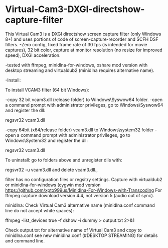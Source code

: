 # Virtual-Cam3-DXGI-directshow-capture-filter
This Virtual Cam3 is a DXGI directshow screen capture filter (only Windows 8+) and uses portions of code of screen-capture-recorder and SCFH DSF filters. -Zero config, fixed frame rate of 30 fps (is intended for movie captures), 32 bit color,  capture at monitor resolution (no resize for improved speed), DXGI acceleration.

-tested with ffmpeg, minidlna-for-windows, oshare mod version with desktop streaming and virtualdub2 
(minidlna requires alternative name).
 
-Install:

To install  VCAM3 filter (64 bit Windows):

-copy 32 bit vcam3.dll (release folder) to Windows\Syswow64 folder.
-open a command prompt with administrator privileges, go to Windows\Syswow64 and register the dll:

regsvr32 vcam3.dll

-copy 64bit (x64/release folder) vcam3.dll to Windows\system32 folder
-open a command prompt with administrator privileges, go to Windows\System32 and register the dll:

regsvr32 vcam3.dll

To uninstall: go to folders above and unregister dlls with: 

regsvr32 -u vcam3.dll
and delete vcam3.dll.,
          
filter has no configuration files or regsitry settings. 
Capture with virtualdub2 or minidlna-for-windows (cygwin mod version https://github.com/xpto999us/Minidlna-For-Windows-with-Transcoding
For ffmpeg capture download version 4.4, not version 5 (audio out of sync).

minidlna:
Check Virtual Cam3 alternative name (minidlna.conf command line do not accept white spaces): 

ffmpeg -list_devices true -f dshow -i dummy > output.txt 2>&1

Check output.txt for alternative name of Virtual Cam3 and copy to minidlna.conf
see new minidlna.conf (#DESKTOP STREAMING) for details and command line.


